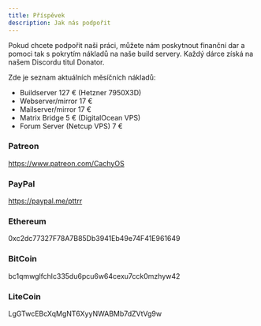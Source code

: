 ```yaml
---
title: Příspěvek
description: Jak nás podpořit
---
```


Pokud chcete podpořit naši práci, můžete nám poskytnout finanční dar a pomoci tak s pokrytím nákladů na naše build servery.
Každý dárce získá na našem Discordu titul Donator.

Zde je seznam aktuálních měsíčních nákladů:

- Buildserver 127 € (Hetzner 7950X3D)
- Webserver/mirror 17 €
- Mailserver/mirror 17 €
- Matrix Bridge 5 € (DigitalOcean VPS)
- Forum Server (Netcup VPS) 7 €


### Patreon

https://www.patreon.com/CachyOS

### PayPal

https://paypal.me/pttrr

### Ethereum

0xc2dc77327F78A7B85Db3941Eb49e74F41E961649

### BitCoin

bc1qmwglfchlc335du6pcu6w64cexu7cck0mzhyw42

### LiteCoin

LgGTwcEBcXqMgNT6XyyNWABMb7dZVtVg9w
